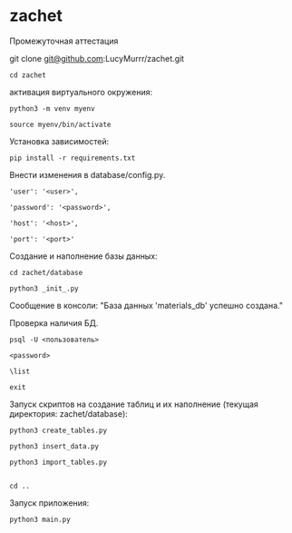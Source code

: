 # zachet
Промежуточная аттестация

git clone git@github.com:LucyMurrr/zachet.git

    cd zachet

активация виртуального окружения:

    python3 -m venv myenv

    source myenv/bin/activate


Установка зависимостей:

    pip install -r requirements.txt


Внести изменения в database/config.py.

    'user': '<user>',
    
    'password': '<password>',
    
    'host': '<host>',
    
    'port': '<port>'

    
Создание и наполнение базы данных:

    cd zachet/database

    python3 _init_.py

Сообщение в консоли: "База данных 'materials_db' успешно создана."


Проверка наличия БД.

    psql -U <пользователь>

    <password>
  
    \list

    exit


Запуск скриптов на создание таблиц и их наполнение (текущая директория: zachet/database): 

    python3 create_tables.py

    python3 insert_data.py

    python3 import_tables.py


    сd ..


Запуск приложения:

    python3 main.py
